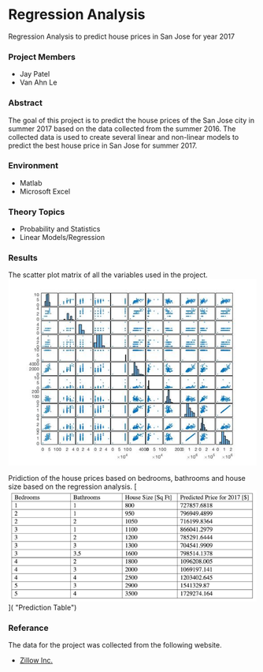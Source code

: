 # Regression Analysis
Regression Analysis to predict house prices in San Jose for year 2017

### Project Members
- Jay Patel
- Van Ahn Le

### Abstract 
The goal of this project is to predict the house prices of the San Jose city in summer 2017 based on the data collected from the summer 2016. The collected data is used to create several linear and non-linear models to predict the best house price in San Jose for summer 2017.

### Environment
- Matlab 
- Microsoft Excel 

### Theory Topics
- Probability and Statistics
- Linear Models/Regression

### Results
The scatter plot matrix of all the variables used in the project.
![Scatter Plot Matrix](https://raw.githubusercontent.com/jbp261/REGRESSION-ANALYSIS/master/Scatter_plot_matrix_.jpg "Scatter Plot Matrix")

Pridiction of the house prices based on bedrooms, bathrooms and house size based on the regression analysis. 
[![Prediction Table](https://raw.githubusercontent.com/jbp261/REGRESSION-ANALYSIS/master/Prediction.png "Prediction Table")]( "Prediction Table")
### Referance
The data for the project was collected from the following website.
- [Zillow Inc.](https://www.zillow.com/ "Zillow Inc.")
